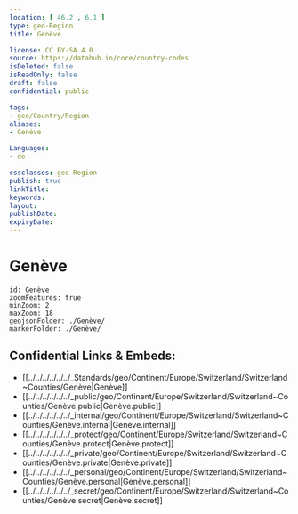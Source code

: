 ```yaml
---
location: [ 46.2 , 6.1 ] 
type: geo-Region
title: Genève

license: CC BY-SA 4.0
source: https://datahub.io/core/country-codes
isDeleted: false
isReadOnly: false
draft: false
confidential: public

tags:
- geo/Country/Region
aliases:
- Genève

Languages:
- de

cssclasses: geo-Region
publish: true
linkTitle: 
keywords: 
layout: 
publishDate: 
expiryDate: 
---
```


# Genève

```leaflet
id: Genève
zoomFeatures: true 
minZoom: 2 
maxZoom: 18
geojsonFolder: ./Genève/
markerFolder: ./Genève/
```


## Confidential Links & Embeds: 
- [[../../../../../../_Standards/geo/Continent/Europe/Switzerland/Switzerland~Counties/Genève|Genève]] 
- [[../../../../../../_public/geo/Continent/Europe/Switzerland/Switzerland~Counties/Genève.public|Genève.public]] 
- [[../../../../../../_internal/geo/Continent/Europe/Switzerland/Switzerland~Counties/Genève.internal|Genève.internal]] 
- [[../../../../../../_protect/geo/Continent/Europe/Switzerland/Switzerland~Counties/Genève.protect|Genève.protect]] 
- [[../../../../../../_private/geo/Continent/Europe/Switzerland/Switzerland~Counties/Genève.private|Genève.private]] 
- [[../../../../../../_personal/geo/Continent/Europe/Switzerland/Switzerland~Counties/Genève.personal|Genève.personal]] 
- [[../../../../../../_secret/geo/Continent/Europe/Switzerland/Switzerland~Counties/Genève.secret|Genève.secret]] 

